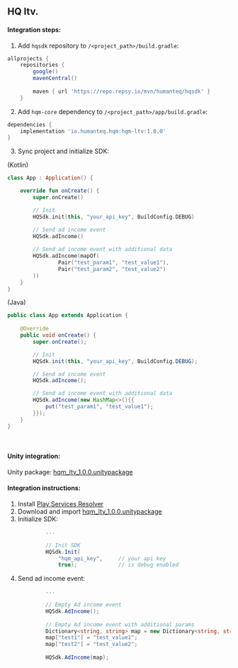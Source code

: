 ﻿## HQ ltv.

#### Integration steps:

1. Add `hqsdk` repository to `/<project_path>/build.gradle`:

```groovy
allprojects {
    repositories {
        google()
        mavenCentral()
        
        maven { url 'https://repo.repsy.io/mvn/humanteq/hqsdk' }
    }
```
2. Add `hqm-core` dependency to `/<project_path>/app/build.gradle`:

```groovy
dependencies {    
    implementation 'io.humanteq.hqm:hqm-ltv:1.0.0'
}
```

3. Sync project and initialize SDK:

(Kotlin)

```kotlin
class App : Application() {

    override fun onCreate() {
        super.onCreate()

        // Init
        HQSdk.init(this, "your_api_key", BuildConfig.DEBUG)

        // Send ad income event
        HQSdk.adIncome()
        
        // Send ad income event with additional data
        HQSdk.adIncome(mapOf(
                Pair("test_param1", "test_value1"),
                Pair("test_param2", "test_value2")
        ))
    }
}
```

(Java)

```java
public class App extends Application {
    
    @Override
    public void onCreate() {
        super.onCreate();

        // Init
        HQSdk.init(this, "your_api_key", BuildConfig.DEBUG);

        // Send ad income event
        HQSdk.adIncome();

        // Send ad income event with additional data
        HQSdk.adIncome(new HashMap<>(){{
            put("test_param1", "test_value1");
        }});
    }
}
```
<br>

#### Unity integration:

Unity package: [hqm_ltv_1.0.0.unitypackage](https://github.com/HumanteQ/hqm_ltv/raw/master/hqm_ltv_1.0.0.unitypackage)

#### Integration instructions:

1. Install [Play Services Resolver](https://github.com/googlesamples/unity-jar-resolver/)
2. Download and import [hqm_ltv_1.0.0.unitypackage](https://github.com/HumanteQ/hqm_ltv/raw/master/hqm_ltv_1.0.0.unitypackage)
3. Initialize SDK:

```csharp
            ...
            
            // Init SDK
            HQSdk.Init(
                "hqm_api_key",     // your api key
                true);             // is debug enabled
  ```
4. Send ad income event:

```csharp
            ...
            
            // Empty Ad income event
            HQSdk.AdIncome();
            
            // Empty Ad income event with additional params
            Dictionary<string, string> map = new Dictionary<string, string>();
            map["test1"] = "test_value1";
            map["test2"] = "test_value2";
            
            HQSdk.AdIncome(map);
  ```